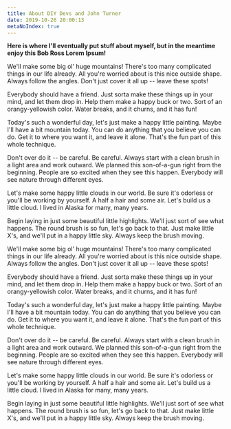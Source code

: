 ```yaml
---
title: About DIY Devs and John Turner
date: 2019-10-26 20:00:13
metaNoIndex: true
---
```


**Here is where I'll eventually put stuff about myself, but in the meantime enjoy this Bob Ross Lorem Ipsum!**

We'll make some big ol' huge mountains! There's too many complicated things in our life already. All you're worried about is this nice outside shape. Always follow the angles. Don't just cover it all up -- leave these spots!

Everybody should have a friend. Just sorta make these things up in your mind, and let them drop in. Help them make a happy buck or two. Sort of an orangy-yellowish color. Water breaks, and it churns, and it has fun!

Today's such a wonderful day, let's just make a happy little painting. Maybe I'll have a bit mountain today. You can do anything that you believe you can do. Get it to where you want it, and leave it alone. That's the fun part of this whole technique.

Don't over do it -- be careful. Be careful. Always start with a clean brush in a light area and work outward. We planned this son-of-a-gun right from the beginning. People are so excited when they see this happen. Everybody will see nature through different eyes.

Let's make some happy little clouds in our world. Be sure it's odorless or you'll be working by yourself. A half a hair and some air. Let's build us a little cloud. I lived in Alaska for many, many years.

Begin laying in just some beautiful little highlights. We'll just sort of see what happens. The round brush is so fun, let's go back to that. Just make little X's, and we'll put in a happy little sky. Always keep the brush moving.

We'll make some big ol' huge mountains! There's too many complicated things in our life already. All you're worried about is this nice outside shape. Always follow the angles. Don't just cover it all up -- leave these spots!

Everybody should have a friend. Just sorta make these things up in your mind, and let them drop in. Help them make a happy buck or two. Sort of an orangy-yellowish color. Water breaks, and it churns, and it has fun!

Today's such a wonderful day, let's just make a happy little painting. Maybe I'll have a bit mountain today. You can do anything that you believe you can do. Get it to where you want it, and leave it alone. That's the fun part of this whole technique.

Don't over do it -- be careful. Be careful. Always start with a clean brush in a light area and work outward. We planned this son-of-a-gun right from the beginning. People are so excited when they see this happen. Everybody will see nature through different eyes.

Let's make some happy little clouds in our world. Be sure it's odorless or you'll be working by yourself. A half a hair and some air. Let's build us a little cloud. I lived in Alaska for many, many years.

Begin laying in just some beautiful little highlights. We'll just sort of see what happens. The round brush is so fun, let's go back to that. Just make little X's, and we'll put in a happy little sky. Always keep the brush moving.
